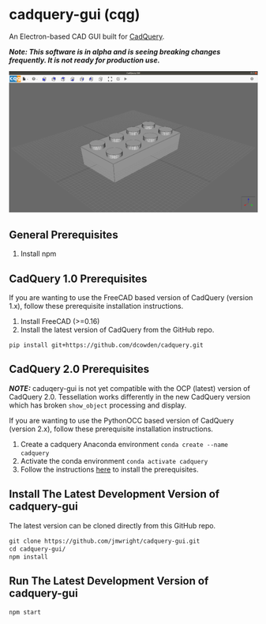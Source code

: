 # cadquery-gui (cqg)
An Electron-based CAD GUI built for [CadQuery](https://github.com/dcowden/cadquery/blob/master/README.md).

***Note: This software is in alpha and is seeing breaking changes frequently. It is not ready for production use.***

![User Interface Overview](docs/images/gui.png)

## General Prerequisites
1. Install npm

## CadQuery 1.0 Prerequisites
If you are wanting to use the FreeCAD based version of CadQuery (version 1.x), follow these prerequisite installation instructions.
1. Install FreeCAD (>=0.16)
2. Install the latest version of CadQuery from the GitHub repo.
```
pip install git+https://github.com/dcowden/cadquery.git
```

## CadQuery 2.0 Prerequisites
***NOTE:*** caduqery-gui is not yet compatible with the OCP (latest) version of CadQuery 2.0. Tessellation works differently in the new CadQuery version which has broken `show_object` processing and display.

If you are wanting to use the PythonOCC based version of CadQuery (version 2.x), follow these prerequisite installation instructions.
1. Create a cadquery Anaconda environment `conda create --name cadquery`
2. Activate the conda environment `conda activate cadquery`
3. Follow the instructions [here](https://github.com/CadQuery/cadquery#standalone) to install the prerequisites.

## Install The Latest Development Version of cadquery-gui
The latest version can be cloned directly from this GitHub repo.
```
git clone https://github.com/jmwright/cadquery-gui.git
cd cadquery-gui/
npm install
```

## Run The Latest Development Version of cadquery-gui
```
npm start
```
